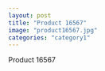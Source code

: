 ```yaml
---
layout: post
title: "Product 16567"
image: "product16567.jpg"
categories: "category1"
---
```

Product 16567
